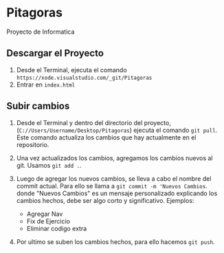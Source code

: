 # Pitagoras
Proyecto de Informatica

## Descargar el Proyecto
1. Desde el Terminal, ejecuta el comando `https://xode.visualstudio.com/_git/Pitagoras`
2. Entrar en `index.html`

## Subir cambios
1. Desde el Terminal y dentro del directorio del proyecto, (`C://Users/Username/Desktop/Pitagoras`)
  ejecuta el comando `git pull`. Este comando actualiza los cambios que hay actualmente en el repositorio.

2. Una vez actualizados los cambios, agregamos los cambios nuevos al git. Usamos `git add .`.

3. Luego de agregar los nuevos cambios, se lleva a cabo el nombre del commit actual.
  Para ello se llama a `git commit -m 'Nuevos Cambios`. donde "Nuevos Cambios" es un mensaje personalizado
  explicando los cambios hechos, debe ser algo corto y significativo.
  Ejemplos:
    - Agregar Nav
    - Fix de Ejercicio
    - Eliminar codigo extra
4. Por ultimo se suben los cambios hechos, para ello hacemos `git push`.
